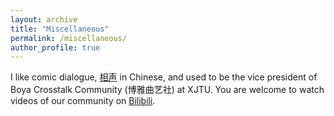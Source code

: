 ```yaml
---
layout: archive
title: "Miscellaneous"
permalink: /miscellaneous/
author_profile: true
---
```


I like comic dialogue, [相声](https://en.wikipedia.org/wiki/Xiangsheng) in Chinese, and used to be the vice president of Boya Crosstalk Community (博雅曲艺社) at XJTU. 
You are welcome to watch videos of our community on [Bilibili](https://space.bilibili.com/496452703).
